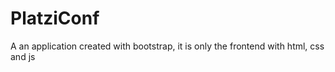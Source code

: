 # PlatziConf
A an application created with bootstrap, it is only the frontend with html, css and js
